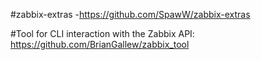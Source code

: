 #zabbix-extras
-https://github.com/SpawW/zabbix-extras

#Tool for CLI interaction with the Zabbix API:
https://github.com/BrianGallew/zabbix_tool

